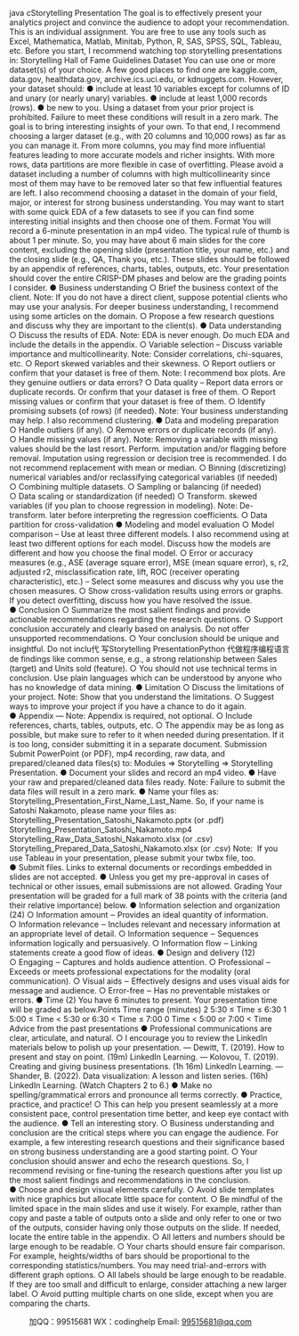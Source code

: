 java cStorytelling Presentation 
The goal is to effectively present your analytics project and convince the audience to adopt your recommendation. This is an individual assignment.
You are free to use any tools such as Excel, Mathematica, Matlab, Minitab, Python, R, SAS, SPSS, SQL, Tableau, etc.
Before you start, I recommend watching top storytelling presentations in:
Storytelling Hall of Fame 
Guidelines 
Dataset 
You can use one or more dataset(s) of your choice. A few good places to find one are kaggle.com, data.gov, healthdata.gov, archive.ics.uci.edu, or kdnuggets.com. However, your dataset should:
● include at least 10 variables except for columns of ID and unary (or nearly unary) variables.
● include at least 1,000 records (rows).
● be new to you. Using a dataset from your prior project is prohibited.
Failure to meet these conditions will result in a zero mark.
The goal is to bring interesting insights of your own. To that end, I recommend choosing a larger dataset (e.g., with 20 columns and 10,000 rows) as far as you can manage it. From more columns, you may find more influential features leading to more accurate models and richer insights. With more rows, data partitions are more flexible in case of overfitting. Please avoid a dataset including a number of columns with high multicollinearity since most of them may have to be removed later so that few influential features are left. I also recommend choosing a dataset in the domain of your field, major, or interest for strong business understanding. You may want to start with some quick EDA of a few datasets to see if you can find some interesting initial insights and then choose one of them.
Format 
You will record a 6-minute presentation in an mp4 video. The typical rule of thumb is about 1 per minute. So, you may have about 6 main slides for the core content, excluding the opening slide (presentation title, your name, etc.) and the closing slide (e.g., QA, Thank you, etc.). These slides should be followed by an appendix of references, charts, tables, outputs, etc.
Your presentation should cover the entire CRISP-DM phases and below are the grading points I consider.
● Business understanding
○ Brief the business context of the client. Note: If you do not have a direct client, suppose potential clients who may use your analysis. For deeper business understanding, I recommend using some articles on the domain.
○ Propose a few research questions and discuss why they are important to the client(s).
● Data understanding
○ Discuss the results of EDA. Note: EDA is never enough. Do much EDA and include the details in the appendix.
○ Variable selection – Discuss variable importance and multicollinearity. Note: Consider correlations, chi-squares, etc.
○ Report skewed variables and their skewness.
○ Report outliers or confirm that your dataset is free of them. Note: I recommend box plots. Are they genuine outliers or data errors?
○ Data quality – Report data errors or duplicate records. Or confirm that your dataset is free of them.
○ Report missing values or confirm that your dataset is free of them.
○ Identify promising subsets (of rows) (if needed). Note: Your business understanding may help. I also recommend clustering.
● Data and modeling preparation
○ Handle outliers (if any).
○ Remove errors or duplicate records (if any).
○ Handle missing values (if any). Note: Removing a variable with missing values should be the last resort. Perform. imputation and/or flagging before removal. Imputation using regression or decision tree is recommended. I do not recommend replacement with mean or median.
○ Binning (discretizing) numerical variables and/or reclassifying categorical variables (if needed)
○ Combining multiple datasets.
○ Sampling or balancing (if needed)
○ Data scaling or standardization (if needed)
○ Transform. skewed variables (if you plan to choose regression in modeling). Note: De-transform. later before interpreting the regression coefficients.
○ Data partition for cross-validation
● Modeling and model evaluation
○ Model comparison – Use at least three different models. I also recommend using at least two different options for each model. Discuss how the models are different and how you choose the final model.
○ Error or accuracy measures (e.g., ASE (average square error), MSE (mean square error), s, r2, adjusted r2, misclassification rate, lift, ROC (receiver operating characteristic), etc.) – Select some measures and discuss why you use the chosen measures.
○ Show cross-validation results using errors or graphs. If you detect overfitting, discuss how you have resolved the issue.
● Conclusion
○ Summarize the most salient findings and provide actionable recommendations regarding the research questions.
○ Support conclusion accurately and clearly based on analysis. Do not offer unsupported recommendations.
○ Your conclusion should be unique and insightful. Do not inclu代 写Storytelling PresentationPython
代做程序编程语言de findings like common sense, e.g., a strong relationship between Sales (target) and Units sold (feature).
○ You should not use technical terms in conclusion. Use plain languages which can be understood by anyone who has no knowledge of data mining.
● Limitation
○ Discuss the limitations of your project. Note: Show that you understand the limitations.
○ Suggest ways to improve your project if you have a chance to do it again.
● Appendix — Note: Appendix is required, not optional.
○ Include references, charts, tables, outputs, etc.
○ The appendix may be as long as possible, but make sure to refer to it when needed during presentation. If it is too long, consider submitting it in a separate document.
Submission 
Submit PowerPoint (or PDF), mp4 recording, raw data, and prepared/cleaned data files(s) to: Modules => Storytelling => Storytelling Presentation.
● Document your slides and record an mp4 video.
● Have your raw and prepared/cleaned data files ready. Note: Failure to submit the data files will result in a zero mark.
● Name your files as: Storytelling_Presentation_First_Name_Last_Name. So, if your name is Satoshi Nakamoto, please name your files as:
Storytelling_Presentation_Satoshi_Nakamoto.pptx (or .pdf)
Storytelling_Presentation_Satoshi_Nakamoto.mp4
Storytelling_Raw_Data_Satoshi_Nakamoto.xlsx (or .csv)
Storytelling_Prepared_Data_Satoshi_Nakamoto.xlsx (or .csv)
Note:  If you use Tableau in your presentation, please submit your twbx file, too.
● Submit files. Links to external documents or recordings embedded in slides are not accepted.
● Unless you get my pre-approval in cases of technical or other issues, email submissions are not allowed.
Grading 
Your presentation will be graded for a full mark of 38 points with the criteria (and their relative importance) below.
● Information selection and organization (24)
○ Information amount ‒ Provides an ideal quantity of information.
○ Information relevance ‒ Includes relevant and necessary information at an appropriate level of detail.
○ Information sequence ‒ Sequences information logically and persuasively.
○ Information flow ‒ Linking statements create a good flow of ideas.
● Design and delivery (12)
○ Engaging ‒ Captures and holds audience attention.
○ Professional ‒ Exceeds or meets professional expectations for the modality (oral communication).
○ Visual aids ‒ Effectively designs and uses visual aids for message and audience.
○ Error-free ‒ Has no preventable mistakes or errors.
● Time (2)
You have 6 minutes to present. Your presentation time will be graded as below.Points 
Time range (minutes) 2 
5:30 ≤ Time ≤ 6:30 1 
5:00 ≤ Time < 5:30 or 6:30 < Time ≤ 7:00 0 
Time < 5:00 or 7:00 < Time 
Advice from the past presentations 
● Professional communications are clear, articulate, and natural.
○ I encourage you to review the LinkedIn materials below to polish up your presentation.
— Dewitt, T. (2019). How to present and stay on point. (19m) LinkedIn Learning.
— Kolovou, T. (2019). Creating and giving business presentations. (1h 16m) LinkedIn Learning.
— Shander, B. (2022). Data visualization: A lesson and listen series. (16h) LinkedIn Learning. (Watch Chapters 2 to 6.)
● Make no spelling/grammatical errors and pronounce all terms correctly.
● Practice, practice, and practice!
○ This can help you present seamlessly at a more consistent pace, control presentation time better, and keep eye contact with the audience.
● Tell an interesting story.
○ Business understanding and conclusion are the critical steps where you can engage the audience. For example, a few interesting research questions and their significance based on strong business understanding are a good starting point.
○ Your conclusion should answer and echo the research questions. So, I recommend revising or fine-tuning the research questions after you list up the most salient findings and recommendations in the conclusion.
● Choose and design visual elements carefully.
○ Avoid slide templates with nice graphics but allocate little space for content.
○ Be mindful of the limited space in the main slides and use it wisely. For example, rather than copy and paste a table of outputs onto a slide and only refer to one or two of the outputs, consider having only those outputs on the slide. If needed, locate the entire table in the appendix.
○ All letters and numbers should be large enough to be readable.
○ Your charts should ensure fair comparison. For example, heights/widths of bars should be proportional to the corresponding statistics/numbers. You may need trial-and-errors with different graph options.
○ All labels should be large enough to be readable. If they are too small and difficult to enlarge, consider attaching a new larger label.
○ Avoid putting multiple charts on one slide, except when you are comparing the charts.



         
加QQ：99515681  WX：codinghelp  Email: 99515681@qq.com
